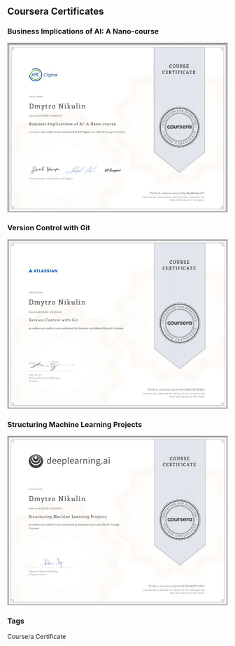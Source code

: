 ## Coursera Certificates

### Business Implications of AI: A Nano-course
<img src="./Images/CourseraCertificate1.jpg" alt="TBD" />

### Version Control with Git
<img src="./Images/CourseraCertificate2.jpg" alt="TBD" />

### Structuring Machine Learning Projects
<img src="./Images/CourseraCertificate3.jpg" alt="TBD" />

### Tags
Coursera Certificate
